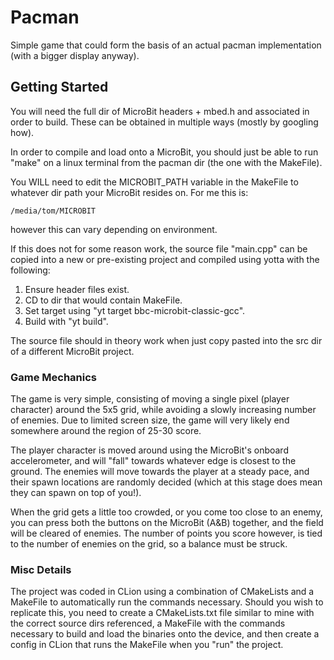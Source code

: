 # Pacman

Simple game that could form the basis of an actual pacman implementation 
(with a bigger display anyway).

## Getting Started

You will need the full dir of MicroBit headers + mbed.h and associated in order
to build. These can be obtained in multiple ways (mostly by googling how).

In order to compile and load onto a MicroBit, you should just be able to run 
"make" on a linux terminal from the pacman dir (the one with the MakeFile). 

You WILL need to edit the MICROBIT_PATH variable in the MakeFile to whatever dir
path your MicroBit resides on. For me this is:

    /media/tom/MICROBIT

however this can vary depending on environment.

If this does not for some reason work, the source file "main.cpp" can be copied
into a new or pre-existing project and compiled using yotta with the following:

1. Ensure header files exist.
2. CD to dir that would contain MakeFile.
2. Set target using "yt target bbc-microbit-classic-gcc".
3. Build with "yt build".

The source file should in theory work when just copy pasted into the src dir
of a different MicroBit project.

### Game Mechanics

The game is very simple, consisting of moving a single pixel (player character)
around the 5x5 grid, while avoiding a slowly increasing number of enemies. Due
to limited screen size, the game will very likely end somewhere around the
region of 25-30 score.

The player character is moved around using the MicroBit's onboard accelerometer,
and will "fall" towards whatever edge is closest to the ground. The enemies will
move towards the player at a steady pace, and their spawn locations are randomly
decided (which at this stage does mean they can spawn on top of you!).

When the grid gets a little too crowded, or you come too close to an enemy, you
can press both the buttons on the MicroBit (A&B) together, and the field will be
cleared of enemies. The number of points you score however, is tied to the
number of enemies on the grid, so a balance must be struck.

### Misc Details

The project was coded in CLion using a combination of CMakeLists and a MakeFile
to automatically run the commands necessary. Should you wish to replicate this,
you need to create a CMakeLists.txt file similar to mine with the correct source
dirs referenced, a MakeFile with the commands necessary to build and load the
binaries onto the device, and then create a config in CLion that runs the
MakeFile when you "run" the project.